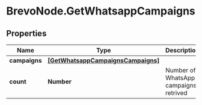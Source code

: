 # BrevoNode.GetWhatsappCampaigns

## Properties
Name | Type | Description | Notes
------------ | ------------- | ------------- | -------------
**campaigns** | [**[GetWhatsappCampaignsCampaigns]**](GetWhatsappCampaignsCampaigns.md) |  | [optional] 
**count** | **Number** | Number of WhatsApp campaigns retrived | [optional] 


